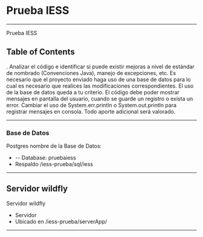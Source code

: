# Prueba IESS

***
Prueba IESS


## Table of Contents
.
Analizar el código e identificar si puede existir mejoras a nivel de estándar de nombrado (Convenciones Java), manejo de excepciones, etc.
Es necesario que el proyecto enviado haga uso de una base de datos para lo cual es necesario que realices las modificaciones correspondientes. El uso de la base de datos queda a tu criterio.
El código debe poder mostrar mensajes en pantalla del usuario, cuando se guarde un registro o exista un error.
Cambiar el uso de System.err.println o System.out.println para registrar mensajes en consola.
Todo aporte adicional será valorado.


***
### Base de Datos
Postgres nombre de la Base de Datos:
*  -- Database: pruebaiess
* Respaldo /iess-prueba/sql/iess
***
## Servidor wildfly
Servidor wildfly
* Servidor 
* Ubicado en  /iess-prueba/serverApp/
***


